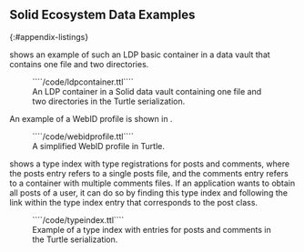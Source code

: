 ## Solid Ecosystem Data Examples
{:#appendix-listings}

[](#example-ldpcontainer) shows an example of such an LDP basic container in a data vault that contains one file and two directories.

<figure id="example-ldpcontainer" class="listing">
````/code/ldpcontainer.ttl````
<figcaption markdown="block">
An LDP container in a Solid data vault containing one file and two directories in the Turtle serialization.
</figcaption>
</figure>

An example of a WebID profile is shown in [](#example-webidprofile).

<figure id="example-webidprofile" class="listing">
````/code/webidprofile.ttl````
<figcaption markdown="block">
A simplified WebID profile in Turtle.
</figcaption>
</figure>

[](#example-typeindex) shows a type index with type registrations for posts and comments,
where the posts entry refers to a single posts file,
and the comments entry refers to a container with multiple comments files.
If an application wants to obtain all posts of a user,
it can do so by finding this type index and following the link within the type index entry that corresponds to the post class.

<figure id="example-typeindex" class="listing">
````/code/typeindex.ttl````
<figcaption markdown="block">
Example of a type index with entries for posts and comments in the Turtle serialization.
</figcaption>
</figure>
